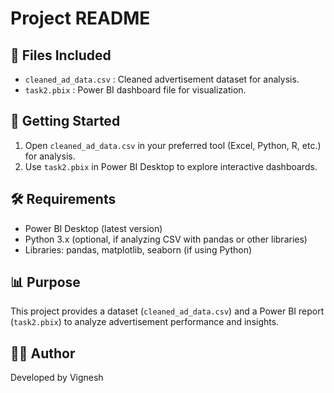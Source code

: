 # Project README

## 📂 Files Included
- `cleaned_ad_data.csv` : Cleaned advertisement dataset for analysis.
- `task2.pbix` : Power BI dashboard file for visualization.

## 🚀 Getting Started
1. Open `cleaned_ad_data.csv` in your preferred tool (Excel, Python, R, etc.) for analysis.
2. Use `task2.pbix` in Power BI Desktop to explore interactive dashboards.

## 🛠 Requirements
- Power BI Desktop (latest version)
- Python 3.x (optional, if analyzing CSV with pandas or other libraries)
- Libraries: pandas, matplotlib, seaborn (if using Python)

## 📊 Purpose
This project provides a dataset (`cleaned_ad_data.csv`) and a Power BI report (`task2.pbix`) to analyze advertisement performance and insights.

## 👨‍💻 Author
Developed by Vignesh
